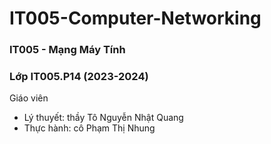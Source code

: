 # IT005-Computer-Networking
### IT005 - Mạng Máy Tính
### Lớp IT005.P14 (2023-2024)
Giáo viên 
+ Lý thuyết: thầy Tô Nguyễn Nhật Quang
+ Thực hành: cô Phạm Thị Nhung
